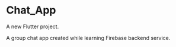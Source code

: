 # Chat_App

A new Flutter project.

A group chat app created while learning Firebase backend service.
